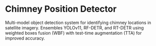 # Chimney Position Detector

Multi-model object detection system for identifying chimney locations in satellite imagery. Ensembles YOLOv11, RF-DETR, and RT-DETR using weighted boxes fusion (WBF) with test-time augmentation (TTA) for improved accuracy.
